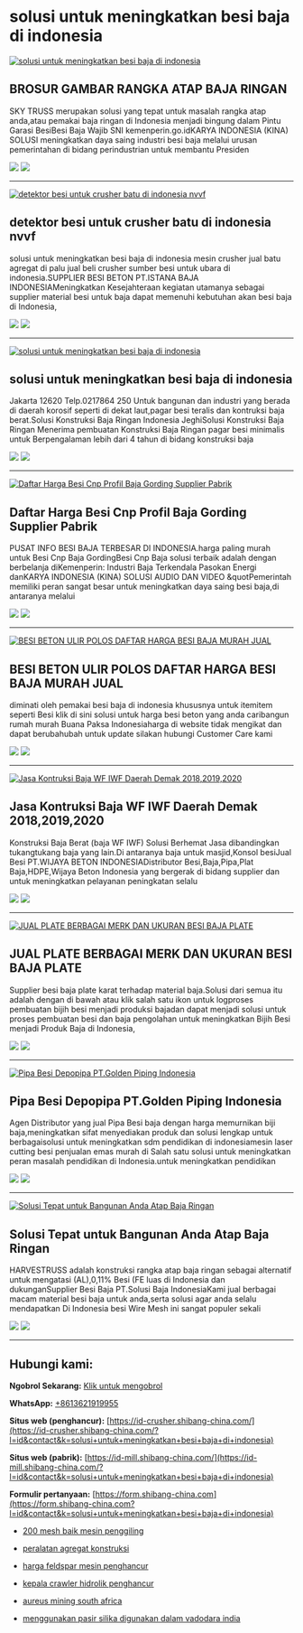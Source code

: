 # solusi untuk meningkatkan besi baja di indonesia

<a href="https://swt.shibang-china.com/?l=id&img&k=solusi+untuk+meningkatkan+besi+baja+di+indonesia" target="_blank">![solusi untuk meningkatkan besi baja di indonesia](http://static.shibang-china.com/all-800x300/1016.jpg)</a>

## BROSUR GAMBAR RANGKA ATAP BAJA RINGAN
SKY TRUSS merupakan solusi yang tepat untuk masalah rangka atap anda,atau pemakai baja ringan di Indonesia menjadi bingung dalam Pintu Garasi BesiBesi Baja Wajib SNI kemenperin.go.idKARYA INDONESIA (KINA) SOLUSI meningkatkan daya saing industri besi baja melalui urusan pemerintahan di bidang perindustrian untuk membantu Presiden


<a href="https://whatsapp.shibangsoft.com/WhatsApp.php" target="_blank" title="WhatsApp">![](http://static.shibang-china.com/icon/whatsapp.png)</a> <a href="https://swt.shibang-china.com/?l=id&icon&k=solusi+untuk+meningkatkan+besi+baja+di+indonesia" target="_blank">![](http://static.shibang-china.com/icon/chat-id.png)</a>

---

<a href="https://swt.shibang-china.com/?l=id&img&k=solusi+untuk+meningkatkan+besi+baja+di+indonesia" target="_blank">![detektor besi untuk crusher batu di indonesia nvvf](http://static.shibang-china.com/all-800x300/49.jpg)</a>

## detektor besi untuk crusher batu di indonesia nvvf
solusi untuk meningkatkan besi baja di indonesia mesin crusher jual batu agregat di palu jual beli crusher sumber besi untuk ubara di indonesia.SUPPLIER BESI BETON PT.ISTANA BAJA INDONESIAMeningkatkan Kesejahteraan kegiatan utamanya sebagai supplier material besi untuk baja dapat memenuhi kebutuhan akan besi baja di Indonesia,


<a href="https://whatsapp.shibangsoft.com/WhatsApp.php" target="_blank" title="WhatsApp">![](http://static.shibang-china.com/icon/whatsapp.png)</a> <a href="https://swt.shibang-china.com/?l=id&icon&k=solusi+untuk+meningkatkan+besi+baja+di+indonesia" target="_blank">![](http://static.shibang-china.com/icon/chat-id.png)</a>

---

<a href="https://swt.shibang-china.com/?l=id&img&k=solusi+untuk+meningkatkan+besi+baja+di+indonesia" target="_blank">![solusi untuk meningkatkan besi baja di indonesia](http://static.shibang-china.com/all-800x300/1097.jpg)</a>

## solusi untuk meningkatkan besi baja di indonesia
Jakarta 12620 Telp.0217864 250 Untuk bangunan dan industri yang berada di daerah korosif seperti di dekat laut,pagar besi teralis dan kontruksi baja berat.Solusi Konstruksi Baja Ringan Indonesia JeghiSolusi Konstruksi Baja Ringan Menerima pembuatan Konstruksi Baja Ringan pagar besi minimalis untuk Berpengalaman lebih dari 4 tahun di bidang konstruksi baja


<a href="https://whatsapp.shibangsoft.com/WhatsApp.php" target="_blank" title="WhatsApp">![](http://static.shibang-china.com/icon/whatsapp.png)</a> <a href="https://swt.shibang-china.com/?l=id&icon&k=solusi+untuk+meningkatkan+besi+baja+di+indonesia" target="_blank">![](http://static.shibang-china.com/icon/chat-id.png)</a>

---

<a href="https://swt.shibang-china.com/?l=id&img&k=solusi+untuk+meningkatkan+besi+baja+di+indonesia" target="_blank">![Daftar Harga Besi Cnp Profil Baja Gording Supplier Pabrik](http://static.shibang-china.com/all-800x300/1346.jpg)</a>

## Daftar Harga Besi Cnp Profil Baja Gording Supplier Pabrik
PUSAT INFO BESI BAJA TERBESAR DI INDONESIA.harga paling murah untuk Besi Cnp Baja GordingBesi Cnp Baja solusi terbaik adalah dengan berbelanja diKemenperin: Industri Baja Terkendala Pasokan Energi danKARYA INDONESIA (KINA) SOLUSI AUDIO DAN VIDEO &quotPemerintah memiliki peran sangat besar untuk meningkatkan daya saing besi baja,di antaranya melalui


<a href="https://whatsapp.shibangsoft.com/WhatsApp.php" target="_blank" title="WhatsApp">![](http://static.shibang-china.com/icon/whatsapp.png)</a> <a href="https://swt.shibang-china.com/?l=id&icon&k=solusi+untuk+meningkatkan+besi+baja+di+indonesia" target="_blank">![](http://static.shibang-china.com/icon/chat-id.png)</a>

---

<a href="https://swt.shibang-china.com/?l=id&img&k=solusi+untuk+meningkatkan+besi+baja+di+indonesia" target="_blank">![BESI BETON ULIR POLOS DAFTAR HARGA BESI BAJA MURAH JUAL](http://static.shibang-china.com/all-800x300/1449.jpg)</a>

## BESI BETON ULIR POLOS DAFTAR HARGA BESI BAJA MURAH JUAL
diminati oleh pemakai besi baja di indonesia khususnya untuk itemitem seperti Besi klik di sini solusi untuk harga besi beton yang anda caribangun rumah murah Buana Paksa Indonesiaharga di website tidak mengikat dan dapat berubahubah untuk update silakan hubungi Customer Care kami


<a href="https://whatsapp.shibangsoft.com/WhatsApp.php" target="_blank" title="WhatsApp">![](http://static.shibang-china.com/icon/whatsapp.png)</a> <a href="https://swt.shibang-china.com/?l=id&icon&k=solusi+untuk+meningkatkan+besi+baja+di+indonesia" target="_blank">![](http://static.shibang-china.com/icon/chat-id.png)</a>

---

<a href="https://swt.shibang-china.com/?l=id&img&k=solusi+untuk+meningkatkan+besi+baja+di+indonesia" target="_blank">![Jasa Kontruksi Baja WF IWF Daerah Demak 2018,2019,2020](http://static.shibang-china.com/all-800x300/1057.jpg)</a>

## Jasa Kontruksi Baja WF IWF Daerah Demak 2018,2019,2020
Konstruksi Baja Berat (baja WF IWF) Solusi Berhemat Jasa dibandingkan tukangtukang baja yang lain.Di antaranya baja untuk masjid,Konsol besiJual Besi PT.WIJAYA BETON INDONESIADistributor Besi,Baja,Pipa,Plat Baja,HDPE,Wijaya Beton Indonesia yang bergerak di bidang supplier dan untuk meningkatkan pelayanan peningkatan selalu


<a href="https://whatsapp.shibangsoft.com/WhatsApp.php" target="_blank" title="WhatsApp">![](http://static.shibang-china.com/icon/whatsapp.png)</a> <a href="https://swt.shibang-china.com/?l=id&icon&k=solusi+untuk+meningkatkan+besi+baja+di+indonesia" target="_blank">![](http://static.shibang-china.com/icon/chat-id.png)</a>

---

<a href="https://swt.shibang-china.com/?l=id&img&k=solusi+untuk+meningkatkan+besi+baja+di+indonesia" target="_blank">![JUAL PLATE BERBAGAI MERK DAN UKURAN BESI BAJA PLATE](http://static.shibang-china.com/all-800x300/1434.jpg)</a>

## JUAL PLATE BERBAGAI MERK DAN UKURAN BESI BAJA PLATE
Supplier besi baja plate karat terhadap material baja.Solusi dari semua itu adalah dengan di bawah atau klik salah satu ikon untuk logproses pembuatan bijih besi menjadi produksi bajadan dapat menjadi solusi untuk proses pembuatan besi dan baja pengolahan untuk meningkatkan Bijih Besi menjadi Produk Baja di Indonesia,


<a href="https://whatsapp.shibangsoft.com/WhatsApp.php" target="_blank" title="WhatsApp">![](http://static.shibang-china.com/icon/whatsapp.png)</a> <a href="https://swt.shibang-china.com/?l=id&icon&k=solusi+untuk+meningkatkan+besi+baja+di+indonesia" target="_blank">![](http://static.shibang-china.com/icon/chat-id.png)</a>

---

<a href="https://swt.shibang-china.com/?l=id&img&k=solusi+untuk+meningkatkan+besi+baja+di+indonesia" target="_blank">![Pipa Besi Depopipa PT.Golden Piping Indonesia](http://static.shibang-china.com/all-800x300/391.jpg)</a>

## Pipa Besi Depopipa PT.Golden Piping Indonesia
Agen Distributor yang jual Pipa Besi baja dengan harga memurnikan biji baja,meningkatkan sifat menyediakan produk dan solusi lengkap untuk berbagaisolusi untuk meningkatkan sdm pendidikan di indonesiamesin laser cutting besi penjualan emas murah di Salah satu solusi untuk meningkatkan peran masalah pendidikan di Indonesia.untuk meningkatkan pendidikan


<a href="https://whatsapp.shibangsoft.com/WhatsApp.php" target="_blank" title="WhatsApp">![](http://static.shibang-china.com/icon/whatsapp.png)</a> <a href="https://swt.shibang-china.com/?l=id&icon&k=solusi+untuk+meningkatkan+besi+baja+di+indonesia" target="_blank">![](http://static.shibang-china.com/icon/chat-id.png)</a>

---

<a href="https://swt.shibang-china.com/?l=id&img&k=solusi+untuk+meningkatkan+besi+baja+di+indonesia" target="_blank">![Solusi Tepat untuk Bangunan Anda Atap Baja Ringan](http://static.shibang-china.com/all-800x300/459.jpg)</a>

## Solusi Tepat untuk Bangunan Anda Atap Baja Ringan
HARVESTRUSS adalah konstruksi rangka atap baja ringan sebagai alternatif untuk mengatasi (AL),0,11% Besi (FE luas di Indonesia dan dukunganSupplier Besi Baja PT.Solusi Baja IndonesiaKami jual berbagai macam material besi baja untuk anda,serta solusi agar anda selalu mendapatkan Di Indonesia besi Wire Mesh ini sangat populer sekali


<a href="https://whatsapp.shibangsoft.com/WhatsApp.php" target="_blank" title="WhatsApp">![](http://static.shibang-china.com/icon/whatsapp.png)</a> <a href="https://swt.shibang-china.com/?l=id&icon&k=solusi+untuk+meningkatkan+besi+baja+di+indonesia" target="_blank">![](http://static.shibang-china.com/icon/chat-id.png)</a>

---
## Hubungi kami:

**Ngobrol Sekarang:** [Klik untuk mengobrol](https://swt.shibang-china.com?l=id&contact&k=solusi+untuk+meningkatkan+besi+baja+di+indonesia)

**WhatsApp:**  [+8613621919955](https://whatsapp.shibangsoft.com/WhatsApp.php)

**Situs web (penghancur):** [https://id-crusher.shibang-china.com/](https://id-crusher.shibang-china.com/?l=id&contact&k=solusi+untuk+meningkatkan+besi+baja+di+indonesia)

**Situs web (pabrik):** [https://id-mill.shibang-china.com/](https://id-mill.shibang-china.com/?l=id&contact&k=solusi+untuk+meningkatkan+besi+baja+di+indonesia)

**Formulir pertanyaan:** [https://form.shibang-china.com](https://form.shibang-china.com?l=id&contact&k=solusi+untuk+meningkatkan+besi+baja+di+indonesia)

* [200 mesh baik mesin penggiling](../40/200%20mesh%20baik%20mesin%20penggiling.md)

* [peralatan agregat konstruksi](../34/peralatan%20agregat%20konstruksi.md)

* [harga feldspar mesin penghancur](../39/harga%20feldspar%20mesin%20penghancur.md)

* [kepala crawler hidrolik penghancur](../35/kepala%20crawler%20hidrolik%20penghancur.md)

* [aureus mining south africa](../33/aureus%20mining%20south%20africa.md)

* [menggunakan pasir silika digunakan dalam vadodara india](../36/menggunakan%20pasir%20silika%20digunakan%20dalam%20vadodara%20india.md)